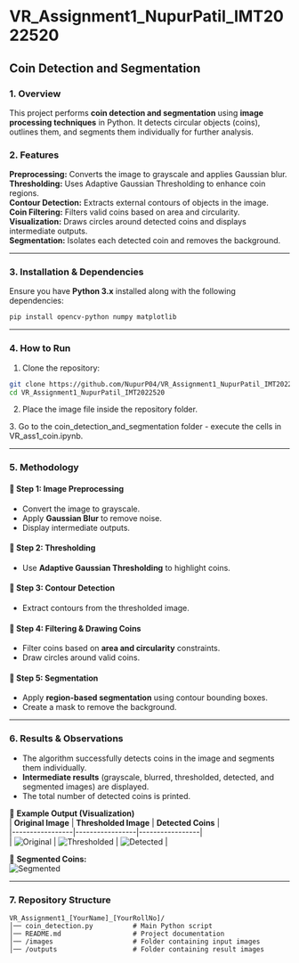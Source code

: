 
# **VR_Assignment1_NupurPatil_IMT2022520**  
## **Coin Detection and Segmentation**  

### **1. Overview**  
This project performs **coin detection and segmentation** using **image processing techniques** in Python. It detects circular objects (coins), outlines them, and segments them individually for further analysis.  

### **2. Features**  
 **Preprocessing:** Converts the image to grayscale and applies Gaussian blur.  
 **Thresholding:** Uses Adaptive Gaussian Thresholding to enhance coin regions.  
 **Contour Detection:** Extracts external contours of objects in the image.  
 **Coin Filtering:** Filters valid coins based on area and circularity.  
 **Visualization:** Draws circles around detected coins and displays intermediate outputs.  
 **Segmentation:** Isolates each detected coin and removes the background.  

---

### **3. Installation & Dependencies**  
Ensure you have **Python 3.x** installed along with the following dependencies:  
```bash
pip install opencv-python numpy matplotlib
```

---

### **4. How to Run**  
1. Clone the repository:  
```bash
git clone https://github.com/NupurP04/VR_Assignment1_NupurPatil_IMT2022520.git  
cd VR_Assignment1_NupurPatil_IMT2022520
```

2. Place the image file inside the repository folder.  

3️. Go to the coin_detection_and_segmentation folder - execute the cells in VR_ass1_coin.ipynb. 

---

### **5. Methodology**  
#### **🔹 Step 1: Image Preprocessing**  
- Convert the image to grayscale.  
- Apply **Gaussian Blur** to remove noise.  
- Display intermediate outputs.  

#### **🔹 Step 2: Thresholding**  
- Use **Adaptive Gaussian Thresholding** to highlight coins.  

#### **🔹 Step 3: Contour Detection**  
- Extract contours from the thresholded image.  

#### **🔹 Step 4: Filtering & Drawing Coins**  
- Filter coins based on **area and circularity** constraints.  
- Draw circles around valid coins.  

#### **🔹 Step 5: Segmentation**  
- Apply **region-based segmentation** using contour bounding boxes.  
- Create a mask to remove the background.  

---

### **6. Results & Observations**  
- The algorithm successfully detects coins in the image and segments them individually.  
- **Intermediate results** (grayscale, blurred, thresholded, detected, and segmented images) are displayed.  
- The total number of detected coins is printed.  

📌 **Example Output (Visualization)**  
| **Original Image** | **Thresholded Image** | **Detected Coins** |  
|-----------------|-----------------|-----------------|  
| ![Original](outputs/original.jpg) | ![Thresholded](outputs/thresholded.jpg) | ![Detected](outputs/detected.jpg) |  

📌 **Segmented Coins:**  
![Segmented](outputs/segmented.jpg)  

---

### **7. Repository Structure**  
```
VR_Assignment1_[YourName]_[YourRollNo]/
│── coin_detection.py          # Main Python script  
│── README.md                  # Project documentation  
│── /images                    # Folder containing input images  
│── /outputs                   # Folder containing result images  
```

